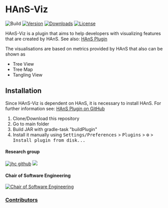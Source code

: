 # HAnS-Viz

![Build](https://github.com/isselab/HAnS-viz/workflows/Build/badge.svg)
[![Version](https://img.shields.io/jetbrains/plugin/v/PLUGIN_ID.svg)](https://plugins.jetbrains.com/plugin/PLUGIN_ID)
[![Downloads](https://img.shields.io/jetbrains/plugin/d/PLUGIN_ID.svg)](https://plugins.jetbrains.com/plugin/PLUGIN_ID)
[![License](https://img.shields.io/badge/License-Apache_2.0-blue.svg)](https://opensource.org/licenses/Apache-2.0)

<!-- Plugin description -->
HAnS-Viz is a plugin that aims to help developers with visualizing features that are created by HAnS.
See also: [HAnS Plugin](https://plugins.jetbrains.com/plugin/22759)

The visualisations are based on metrics provided by HAnS that also can be shown as
- Tree View
- Tree Map
- Tangling View

## Installation
Since HAnS-Viz is dependent on HAnS, it is necessary to install HAnS. For further information see:
[HAnS Plugin on GitHub](https://github.com/isselab/HAnS)

1. Clone/Download this repository 
2. Go to main folder 
3. Build JAR with gradle-task "buildPlugin" 
4. Install it manually using
  <kbd>Settings/Preferences</kbd> > <kbd>Plugins</kbd> > <kbd>⚙️</kbd> > <kbd>Install plugin from disk...</kbd>

#### Research group
[![jhc github](https://img.shields.io/badge/GitHub-isselab-181717.svg?style=flat&logo=github)](https://www.github.com/isselab)
[![](https://img.shields.io/website.svg?down_color=red&down_message=down&up_color=green&up_message=isselab.org&url=http%3A%2F%2Fshields.io)](https://www.isselab.org)
#### Chair of Software Engineering
[![Chair of Software Engineering](https://img.shields.io/website.svg?down_color=red&down_message=down&up_color=green&up_message=se.ruhr-uni-bochum.de&url=http%3A%2F%2Fshields.io)](http://se.rub.de)

### [Contributors](CONTRIBUTORS.md)